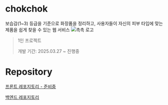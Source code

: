 # chokchok
 보습감(1~3) 등급을 기준으로 화장품을 정리하고, 사용자들이 자신의 피부 타입에 맞는 제품을 쉽게 찾을 수 있는 웹 서비스
 ![촉촉 로고](https://github.com/user-attachments/assets/a6c9ae49-8beb-4aee-8feb-45d8fb7aaad3)

> 1인 프로젝트
> 
> 개발 기간: 2025.03.27 ~ 진행중

# Repository
[프론트 레포지토리 - 준비중]()

[백엔드 레포지토리](https://github.com/Joo-v7/chokchok-backend)
